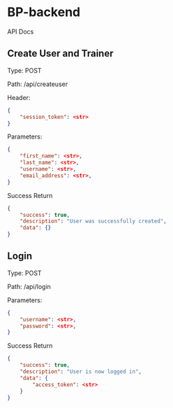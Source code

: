 # BP-backend

API Docs



## Create User and Trainer

Type: POST 

Path: /api/createuser

Header:
```json
{
    "session_token": <str>
}
```

Parameters: 
```json
{
    "first_name": <str>,
    "last_name": <str>,
    "username": <str>,
    "email_address": <str>,
}
```
Success Return 

```json
{
    "success": true,
    "description": "User was successfully created",
    "data": {}
}
```

## Login
Type: POST 

Path: /api/login

Parameters: 
```json
{
    "username": <str>,
    "password": <str>,
}
```
Success Return 

```json
{
    "success": true,
    "description": "User is now logged in",
    "data": {
        "access_token": <str>
    }
}
```



